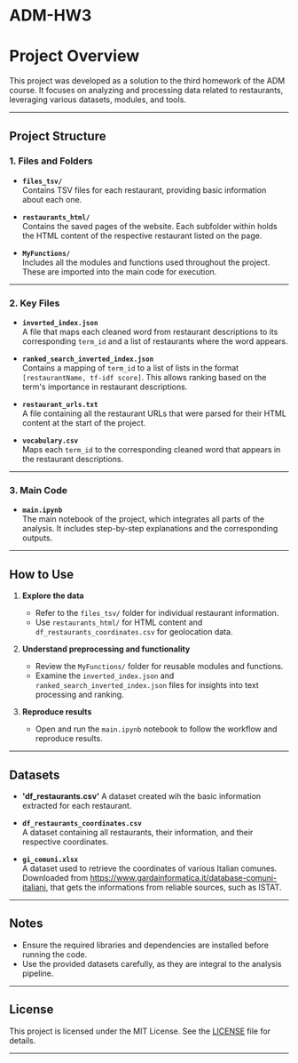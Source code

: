 # ADM-HW3
# Project Overview

This project was developed as a solution to the third homework of the ADM course. It focuses on analyzing and processing data related to restaurants, leveraging various datasets, modules, and tools.

---

## Project Structure

### **1. Files and Folders**
- **`files_tsv/`**  
  Contains TSV files for each restaurant, providing basic information about each one.

- **`restaurants_html/`**  
  Contains the saved pages of the website. Each subfolder within holds the HTML content of the respective restaurant listed on the page.

- **`MyFunctions/`**  
  Includes all the modules and functions used throughout the project. These are imported into the main code for execution.

---

### **2. Key Files**

- **`inverted_index.json`**  
  A file that maps each cleaned word from restaurant descriptions to its corresponding `term_id` and a list of restaurants where the word appears.

- **`ranked_search_inverted_index.json`**  
  Contains a mapping of `term_id` to a list of lists in the format `[restaurantName, tf-idf score]`. This allows ranking based on the term's importance in restaurant descriptions.

- **`restaurant_urls.txt`**  
  A file containing all the restaurant URLs that were parsed for their HTML content at the start of the project.

- **`vocabulary.csv`**  
  Maps each `term_id` to the corresponding cleaned word that appears in the restaurant descriptions.

---

### **3. Main Code**

- **`main.ipynb`**  
  The main notebook of the project, which integrates all parts of the analysis. It includes step-by-step explanations and the corresponding outputs.

---

## How to Use

1. **Explore the data**  
   - Refer to the `files_tsv/` folder for individual restaurant information.  
   - Use `restaurants_html/` for HTML content and `df_restaurants_coordinates.csv` for geolocation data.  

2. **Understand preprocessing and functionality**  
   - Review the `MyFunctions/` folder for reusable modules and functions.  
   - Examine the `inverted_index.json` and `ranked_search_inverted_index.json` files for insights into text processing and ranking.

3. **Reproduce results**  
   - Open and run the `main.ipynb` notebook to follow the workflow and reproduce results.

---

## Datasets

- **'df_restaurants.csv'** 
  A dataset created wih the basic information extracted for each restaurant.

- **`df_restaurants_coordinates.csv`**  
  A dataset containing all restaurants, their information, and their respective coordinates.

- **`gi_comuni.xlsx`**  
  A dataset used to retrieve the coordinates of various Italian comunes. Downloaded from https://www.gardainformatica.it/database-comuni-italiani, that gets the informations from reliable sources, such as ISTAT.

---

## Notes

- Ensure the required libraries and dependencies are installed before running the code.  
- Use the provided datasets carefully, as they are integral to the analysis pipeline.

---

## License

This project is licensed under the MIT License. See the [LICENSE](LICENSE) file for details.

---

